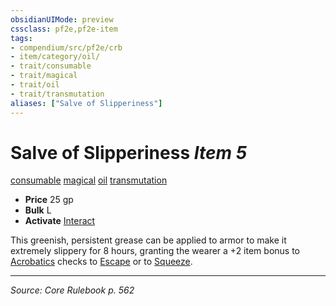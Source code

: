 ```yaml
---
obsidianUIMode: preview
cssclass: pf2e,pf2e-item
tags:
- compendium/src/pf2e/crb
- item/category/oil/
- trait/consumable
- trait/magical
- trait/oil
- trait/transmutation
aliases: ["Salve of Slipperiness"]
---
```

# Salve of Slipperiness *Item 5*  
[consumable](consumable.md "Consumable Item Trait")  [magical](magical.md "Magical Item Trait")  [oil](oil.md "Oil Item Trait")  [transmutation](transmutation.md "Transmutation School Trait")  

- **Price** 25 gp
- **Bulk** L
- **Activate** [Interact](interact.md)

This greenish, persistent grease can be applied to armor to make it extremely slippery for 8 hours, granting the wearer a +2 item bonus to [Acrobatics](skills.md#Acrobatics) checks to [Escape](escape.md) or to [Squeeze](squeeze.md).


---
*Source: Core Rulebook p. 562*